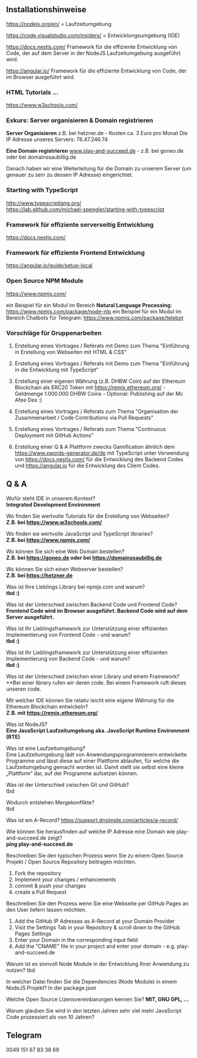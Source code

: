 ## Installationshinweise

https://nodejs.org/en/ = Laufzeitumgebung

https://code.visualstudio.com/insiders/ = Entwicklungsumgebung (IDE)

https://docs.nestjs.com/ 
Framework für die effiziente Entwicklung von Code, der auf dem Server in der NodeJS Laufzeitumgebung ausgeführt wird.

https://angular.io/
Framework für die effiziente Entwicklung von Code, der im Browser ausgeführt wird.


### HTML Tutorials ...
https://www.w3schools.com/


### Exkurs: Server organisieren & Domain registrieren 
**Server Organisieren**
z.B. bei hetzner.de - Kosten ca. 3 Euro pro Monat
Die IP Adresse unseres Servers: 78.47.246.74

**Eine Domain registrieren**
www.play-and-succeed.de - z.B. bei goneo.de oder bei domainssaubillig.de

Danach haben wir eine Weiterleitung für die Domain zu unserem Server (um genauer zu sein zu dessen IP Adresse) eingerichtet.


### Starting with TypeScript
http://www.typescriptlang.org/  
https://lab.github.com/michael-spengler/starting-with-typescript

### Framework für effiziente serverseitig Entwicklung
https://docs.nestjs.com/

### Framework für effiziente Frontend Entwicklung
https://angular.io/guide/setup-local

### Open Source NPM Module
https://www.npmjs.com/   

ein Beispiel für ein Modul im Bereich **Natural Language Processing**: https://www.npmjs.com/package/node-nlp
ein Beispiel für ein Modul im Bereich Chatbots für Telegram: https://www.npmjs.com/package/telebot



### Vorschläge für Gruppenarbeiten
1. Erstellung eines Vortrages / Referats mit Demo zum Thema "Einführung in Erstellung von Webseiten mit HTML & CSS"

2. Erstellung eines Vortrages / Referats mit Demo zum Thema "Einführung in die Entwicklung mit TypeScript"

3. Erstellung einer eigenen Währung (z.B. DHBW Coin) auf der Ethereum Blockchain als ERC20 Token mit https://remix.ethereum.org/ - Geldmenge 1.000.000 DHBW Coins - Optional: Publishing auf der Mc Afee Dex :)

4. Erstellung eines Vortrages / Referats zum Thema "Organisation der Zusammenarbeit / Code Contributions via Pull Requests"

5. Erstellung eines Vortrages / Referats zum Thema "Continuous Deployment mit GitHub Actions"

6. Erstellung einer Q & A Plattform zwecks Gamification ähnlich dem https://www.xwords-generator.de/de mit TypeScript unter Verwendung von https://docs.nestjs.com/ für die Entwicklung des Backend Codes und https://angular.io für die Entwicklung des Client Codes.


## Q & A
Wofür steht IDE in unserem Kontext?  
**Integrated Development Environment**

Wo finden Sie wertvolle Tutorials für die Erstellung von Webseiten?  
**Z.B. bei https://www.w3schools.com/**

Wo finden sie wertvolle JavaScript und TypeScript libraries?  
**Z.B. bei https://www.npmjs.com/**

Wo können Sie sich eine Web Domain bestellen?  
**Z.B. bei https://goneo.de oder bei https://domainssaubillig.de**

Wo können Sie sich einen Webserver bestellen?  
**Z.B. bei https://hetzner.de**

Was ist Ihre Lieblings Library bei npmjs.com und warum?  
**tbd :)**

Was ist der Unterschied zwischen Backend Code und Frontend Code?  
**Frontend Code wird im Browser ausgeführt. Backend Code wird auf dem Server ausgeführt.**

Was ist Ihr Lieblingsframework zur Unterstützung einer effizienten Implementierung von Frontend Code - und warum?  
**tbd :)**

Was ist Ihr Lieblingsframework zur Unterstützung einer effizienten Implementierung von Backend Code - und warum?  
**tbd :)**

Was ist der Unterschied zwischen einer Library und einem Framework?  
**Bei einer library rufen wir deren code. Bei einem Framework ruft dieses unseren code.

Mit welcher IDE können Sie relativ leicht eine eigene Währung für die Ethereum Blockchain entwickeln?  
**Z.B. mit https://remix.ethereum.org/**

Was ist NodeJS?  
**Eine JavaScript Laufzeitumgebung aka. JavaScript Runtime Environment (RTE)**

Was ist eine Laufzeitumgebung?  
Eine Laufzeitumgebung lädt von Anwendungsprogrammierern entwickelte Programme und lässt diese auf einer Plattform ablaufen, für welche die Laufzeitumgebung gemacht worden ist. Damit stellt sie selbst eine kleine „Plattform“ dar, auf der Programme aufsetzen können.

Was ist der Unterschied zwischen Git und GitHub?  
tbd

Wodurch entstehen Mergekonflikte?  
tbd

Was ist ein A-Record? 
https://support.dnsimple.com/articles/a-record/

Wie können Sie herausfinden auf welche IP Adresse eine Domain wie play-and-succeed.de zeigt?  
**ping play-and-succeed.de**

Beschreiben Sie den typischen Prozess wenn Sie zu einem Open Source Projekt / Open Source Repository beitragen möchten.
1. Fork the repository
2. Implement your changes / enhancements
3. commit & push your changes
4. create a Pull Request

Beschreiben Sie den Prozess wenn Sie eine Webseite per GitHub Pages an den User liefern lassen möchten.
1. Add the GitHub IP Adresses as A-Record at your Domain Provider
2. Visit the Settings Tab in your Repository & scroll down to the GitHub Pages Settings
3. Enter your Domain in the corresponding input field
4. Add the "CNAME" file in your project and enter your domain - e.g. play-and-succeed.de

Warum ist es sinnvoll Node Module in der Entwicklung Ihrer Anwendung zu nutzen?
tbd

In welcher Datei finden Sie die Dependencies (Node Module) in einem NodeJS Projekt?
In der package.json

Welche Open Source Lizensvereinbarungen kennen Sie?
**MIT, GNU GPL, ...**  

Warum glauben Sie wird in den letzten Jahren sehr viel mehr JavaScript Code prozessiert als von 10 Jahren?

## Telegram 
0049 151 67 83 38 69
